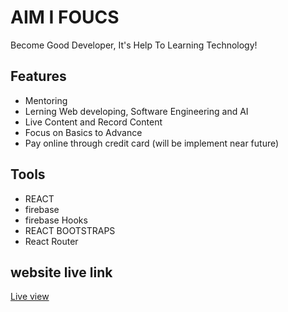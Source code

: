 # AIM I FOUCS

Become Good Developer, It's Help To Learning Technology!

## Features
- Mentoring  
- Lerning Web developing, Software Engineering and AI
- Live Content and Record Content
- Focus on Basics to Advance
- Pay online through credit card (will be implement near future)

## Tools
- REACT
- firebase
- firebase Hooks 
- REACT BOOTSTRAPS
- React Router 

## website live link
[Live view](https://aim-and-foucs.web.app/)